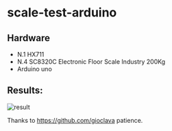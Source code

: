 # scale-test-arduino

## Hardware
- N.1 HX711
- N.4 SC8320C Electronic Floor Scale Industry 200Kg
- Arduino uno

## Results:
![result](https://user-images.githubusercontent.com/3720947/93474213-57b03e00-f8f7-11ea-8fc2-63cdfc37985b.png)

Thanks to https://github.com/gioclava patience.
